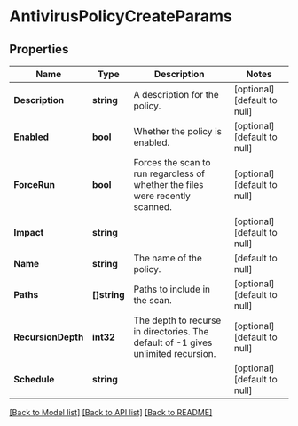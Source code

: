 # AntivirusPolicyCreateParams

## Properties
Name | Type | Description | Notes
------------ | ------------- | ------------- | -------------
**Description** | **string** | A description for the policy. | [optional] [default to null]
**Enabled** | **bool** | Whether the policy is enabled. | [optional] [default to null]
**ForceRun** | **bool** | Forces the scan to run regardless of whether the files were recently scanned. | [optional] [default to null]
**Impact** | **string** |  | [optional] [default to null]
**Name** | **string** | The name of the policy. | [default to null]
**Paths** | **[]string** | Paths to include in the scan. | [optional] [default to null]
**RecursionDepth** | **int32** | The depth to recurse in directories.  The default of -1 gives unlimited recursion. | [optional] [default to null]
**Schedule** | **string** |  | [optional] [default to null]

[[Back to Model list]](../README.md#documentation-for-models) [[Back to API list]](../README.md#documentation-for-api-endpoints) [[Back to README]](../README.md)


